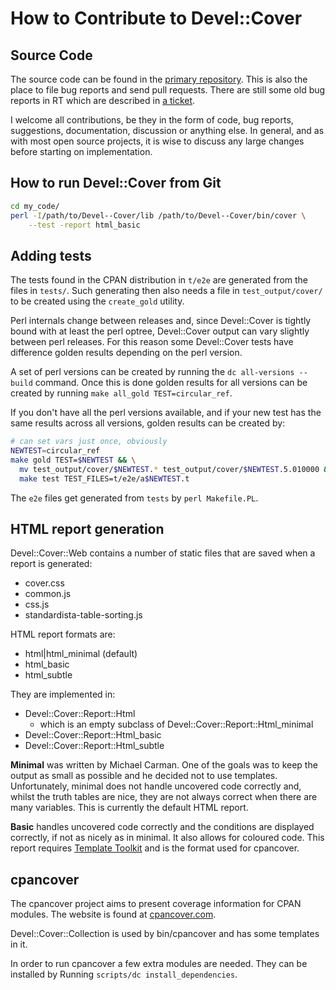 # How to Contribute to Devel::Cover

## Source Code

The source code can be found in the [primary
repository](https://github.com/pjcj/Devel--Cover).  This is also the place to
file bug reports and send pull requests.  There are still some old bug reports
in RT which are described in [a
ticket](https://github.com/pjcj/Devel--Cover/issues/35).

I welcome all contributions, be they in the form of code, bug reports,
suggestions, documentation, discussion or anything else.  In general, and as
with most open source projects, it is wise to discuss any large changes before
starting on implementation.

## How to run Devel::Cover from Git

```sh
cd my_code/
perl -I/path/to/Devel--Cover/lib /path/to/Devel--Cover/bin/cover \
    --test -report html_basic
```

## Adding tests

The tests found in the CPAN distribution in `t/e2e` are generated from the
files in `tests/`.  Such generating then also needs a file in
`test_output/cover/` to be created using the `create_gold` utility.

Perl internals change between releases and, since Devel::Cover is tightly bound
with at least the perl optree, Devel::Cover output can vary slightly between
perl releases.  For this reason some Devel::Cover tests have difference golden
results depending on the perl version.

A set of perl versions can be created by running the `dc all-versions --build`
command.  Once this is done golden results for all versions can be created by
running `make all_gold TEST=circular_ref`.

If you don't have all the perl versions available, and if your new test has the
same results across all versions, golden results can be created by:

```sh
# can set vars just once, obviously
NEWTEST=circular_ref
make gold TEST=$NEWTEST && \
  mv test_output/cover/$NEWTEST.* test_output/cover/$NEWTEST.5.010000 && \
  make test TEST_FILES=t/e2e/a$NEWTEST.t
```

The `e2e` files get generated from `tests` by `perl Makefile.PL`.

## HTML report generation

Devel::Cover::Web contains a number of static files that are saved when a
report is generated:

- cover.css
- common.js
- css.js
- standardista-table-sorting.js

HTML report formats are:

- html|html_minimal (default)
- html_basic
- html_subtle

They are implemented in:

- Devel::Cover::Report::Html
  - which is an empty subclass of Devel::Cover::Report::Html_minimal
- Devel::Cover::Report::Html_basic
- Devel::Cover::Report::Html_subtle

**Minimal** was written by Michael Carman.  One of the goals was to keep the
output as small as possible and he decided not to use templates.
Unfortunately, minimal does not handle uncovered code correctly and, whilst the
truth tables are nice, they are not always correct when there are many
variables.  This is currently the default HTML report.

**Basic** handles uncovered code correctly and the conditions are displayed
correctly, if not as nicely as in minimal.  It also allows for coloured code.
This report requires [Template Toolkit](https://metacpan.org/pod/Template) and
is the format used for cpancover.

## cpancover

The cpancover project aims to present coverage information for CPAN modules.
The website is found at [cpancover.com](http://cpancover.com/).

Devel::Cover::Collection is used by bin/cpancover and has some templates in it.

In order to run cpancover a few extra modules are needed.  They can be
installed by Running `scripts/dc install_dependencies`.
